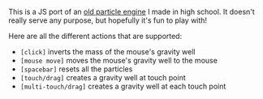 This is a JS port of an [old particle engine](https://www.github.com/brownhead/particles) I made in high school. It doesn't really serve any purpose, but hopefully it's fun to play with!

Here are all the different actions that are supported:

* `[click]` inverts the mass of the mouse's gravity well
* `[mouse move]` moves the mouse's gravity well to the mouse
* `[spacebar]` resets all the particles
* `[touch/drag]` creates a gravity well at touch point
* `[multi-touch/drag]` creates a gravity well at each touch point
